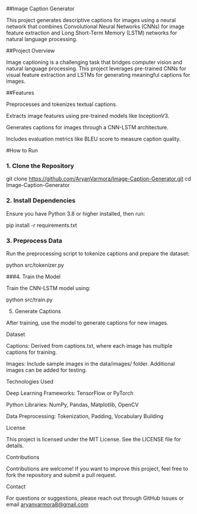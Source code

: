 ##Image Caption Generator

This project generates descriptive captions for images using a neural network that combines Convolutional Neural Networks (CNNs) for image feature extraction and Long Short-Term Memory (LSTM) networks for natural language processing.

##Project Overview

Image captioning is a challenging task that bridges computer vision and natural language processing. This project leverages pre-trained CNNs for visual feature extraction and LSTMs for generating meaningful captions for images.

##Features

Preprocesses and tokenizes textual captions.

Extracts image features using pre-trained models like InceptionV3.

Generates captions for images through a CNN-LSTM architecture.

Includes evaluation metrics like BLEU score to measure caption quality.



#How to Run

### 1. Clone the Repository

git clone https://github.com/AryanVarmora/Image-Caption-Generator.git
cd Image-Caption-Generator

### 2. Install Dependencies

Ensure you have Python 3.8 or higher installed, then run:

pip install -r requirements.txt

### 3. Preprocess Data

Run the preprocessing script to tokenize captions and prepare the dataset:

python src/tokenizer.py

###4. Train the Model

Train the CNN-LSTM model using:

python src/train.py

5. Generate Captions

After training, use the model to generate captions for new images.

Dataset

Captions: Derived from captions.txt, where each image has multiple captions for training.

Images: Include sample images in the data/images/ folder. Additional images can be added for testing.

Technologies Used

Deep Learning Frameworks: TensorFlow or PyTorch

Python Libraries: NumPy, Pandas, Matplotlib, OpenCV

Data Preprocessing: Tokenization, Padding, Vocabulary Building

License

This project is licensed under the MIT License. See the LICENSE file for details.

Contributions

Contributions are welcome! If you want to improve this project, feel free to fork the repository and submit a pull request.

Contact

For questions or suggestions, please reach out through GitHub Issues or email aryanvarmora8@gmail.com


